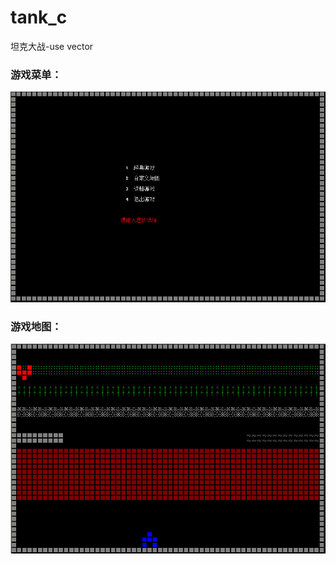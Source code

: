 # tank_c
坦克大战-use vector

<h3>游戏菜单：</h3>
<img src="https://github.com/wellzhen/tank_c/blob/master/tank_c/image/tank_c_1.jpg"/>
<h3>游戏地图：</h3>
<img src="https://github.com/wellzhen/tank_c/blob/master/tank_c/image/tank_c_2.jpg"/>
